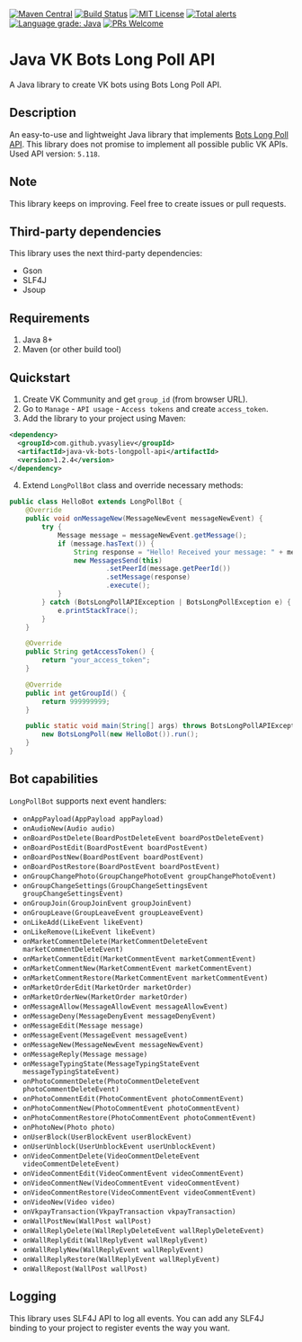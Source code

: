 [![Maven Central](https://maven-badges.herokuapp.com/maven-central/com.github.yvasyliev/java-vk-bots-longpoll-api/badge.svg?&kill_cache=1)](https://search.maven.org/artifact/com.github.yvasyliev/java-vk-bots-longpoll-api)
[![Build Status](https://travis-ci.com/yvasyliev/java-vk-bots-long-poll-api.svg?branch=master)](https://travis-ci.com/yvasyliev/java-vk-bots-long-poll-api)
[![MIT License](http://img.shields.io/badge/license-MIT-blue.svg?style=flat)](https://github.com/yvasyliev/java-vk-bots-long-poll-api/blob/master/LICENSE)
[![Total alerts](https://img.shields.io/lgtm/alerts/g/yvasyliev/java-vk-bots-long-poll-api.svg?logo=lgtm&logoWidth=18)](https://lgtm.com/projects/g/yvasyliev/java-vk-bots-long-poll-api/alerts/)
[![Language grade: Java](https://img.shields.io/lgtm/grade/java/g/yvasyliev/java-vk-bots-long-poll-api.svg?logo=lgtm&logoWidth=18)](https://lgtm.com/projects/g/yvasyliev/java-vk-bots-long-poll-api/context:java)
[![PRs Welcome](https://img.shields.io/badge/PRs-welcome-brightgreen.svg?style=flat)](http://makeapullrequest.com)
# Java VK Bots Long Poll API
A Java library to create VK bots using Bots Long Poll API.

## Description
An easy-to-use and lightweight Java library that implements [Bots Long Poll API](https://vk.com/dev/bots_longpoll).
This library does not promise to implement all possible public VK APIs. Used API version: `5.118`.

## Note
This library keeps on improving. Feel free to create issues or pull requests.

## Third-party dependencies
This library uses the next third-party dependencies:
* Gson
* SLF4J
* Jsoup

## Requirements
1. Java 8+
2. Maven (or other build tool)

## Quickstart
1. Create VK Community and get `group_id` (from browser URL).
2. Go to `Manage` - `API usage` - `Access tokens` and create `access_token`.
3. Add the library to your project using Maven:
```xml
<dependency>
  <groupId>com.github.yvasyliev</groupId>
  <artifactId>java-vk-bots-longpoll-api</artifactId>
  <version>1.2.4</version>
</dependency>
```
4. Extend `LongPollBot` class and override necessary methods:
```java
public class HelloBot extends LongPollBot {
    @Override
    public void onMessageNew(MessageNewEvent messageNewEvent) {
        try {
            Message message = messageNewEvent.getMessage();
            if (message.hasText()) {
                String response = "Hello! Received your message: " + message.getText();
                new MessagesSend(this)
                        .setPeerId(message.getPeerId())
                        .setMessage(response)
                        .execute();
            }
        } catch (BotsLongPollAPIException | BotsLongPollException e) {
            e.printStackTrace();
        }
    }

    @Override
    public String getAccessToken() {
        return "your_access_token";
    }

    @Override
    public int getGroupId() {
        return 999999999;
    }

    public static void main(String[] args) throws BotsLongPollAPIException, BotsLongPollException {
        new BotsLongPoll(new HelloBot()).run();
    }
}
```
## Bot capabilities
`LongPollBot` supports next event handlers:
* `onAppPayload(AppPayload appPayload)`
* `onAudioNew(Audio audio)`
* `onBoardPostDelete(BoardPostDeleteEvent boardPostDeleteEvent)`
* `onBoardPostEdit(BoardPostEvent boardPostEvent)`
* `onBoardPostNew(BoardPostEvent boardPostEvent)`
* `onBoardPostRestore(BoardPostEvent boardPostEvent)`
* `onGroupChangePhoto(GroupChangePhotoEvent groupChangePhotoEvent)`
* `onGroupChangeSettings(GroupChangeSettingsEvent groupChangeSettingsEvent)`
* `onGroupJoin(GroupJoinEvent groupJoinEvent)`
* `onGroupLeave(GroupLeaveEvent groupLeaveEvent)`
* `onLikeAdd(LikeEvent likeEvent)`
* `onLikeRemove(LikeEvent likeEvent)`
* `onMarketCommentDelete(MarketCommentDeleteEvent marketCommentDeleteEvent)`
* `onMarketCommentEdit(MarketCommentEvent marketCommentEvent)`
* `onMarketCommentNew(MarketCommentEvent marketCommentEvent)`
* `onMarketCommentRestore(MarketCommentEvent marketCommentEvent)`
* `onMarketOrderEdit(MarketOrder marketOrder)`
* `onMarketOrderNew(MarketOrder marketOrder)`
* `onMessageAllow(MessageAllowEvent messageAllowEvent)`
* `onMessageDeny(MessageDenyEvent messageDenyEvent)`
* `onMessageEdit(Message message)`
* `onMessageEvent(MessageEvent messageEvent)`
* `onMessageNew(MessageNewEvent messageNewEvent)`
* `onMessageReply(Message message)`
* `onMessageTypingState(MessageTypingStateEvent messageTypingStateEvent)`
* `onPhotoCommentDelete(PhotoCommentDeleteEvent photoCommentDeleteEvent)`
* `onPhotoCommentEdit(PhotoCommentEvent photoCommentEvent)`
* `onPhotoCommentNew(PhotoCommentEvent photoCommentEvent)`
* `onPhotoCommentRestore(PhotoCommentEvent photoCommentEvent)`
* `onPhotoNew(Photo photo)`
* `onUserBlock(UserBlockEvent userBlockEvent)`
* `onUserUnblock(UserUnblockEvent userUnblockEvent)`
* `onVideoCommentDelete(VideoCommentDeleteEvent videoCommentDeleteEvent)`
* `onVideoCommentEdit(VideoCommentEvent videoCommentEvent)`
* `onVideoCommentNew(VideoCommentEvent videoCommentEvent)`
* `onVideoCommentRestore(VideoCommentEvent videoCommentEvent)`
* `onVideoNew(Video video)`
* `onVkpayTransaction(VkpayTransaction vkpayTransaction)`
* `onWallPostNew(WallPost wallPost)`
* `onWallReplyDelete(WallReplyDeleteEvent wallReplyDeleteEvent)`
* `onWallReplyEdit(WallReplyEvent wallReplyEvent)`
* `onWallReplyNew(WallReplyEvent wallReplyEvent)`
* `onWallReplyRestore(WallReplyEvent wallReplyEvent)`
* `onWallRepost(WallPost wallPost)`

## Logging
This library uses SLF4J API to log all events. You can add any SLF4J binding to your project to register events the way you want.
